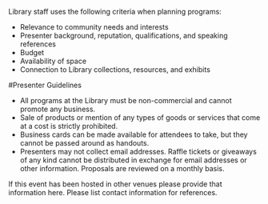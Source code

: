 Library staff uses the following criteria when planning programs:
* Relevance to community needs and interests
* Presenter background, reputation, qualifications, and speaking references
* Budget
* Availability of space
* Connection to Library collections, resources, and exhibits

#Presenter Guidelines
* All programs at the Library must be non-commercial and cannot promote any business.
* Sale of products or mention of any types of goods or services that come at a cost is strictly prohibited.
* Business cards can be made available for attendees to take, but they cannot be passed around as handouts.
* Presenters may not collect email addresses. Raffle tickets or giveaways of any kind cannot be distributed in exchange for email addresses or other information. Proposals are reviewed on a monthly basis.

If this event has been hosted in other venues please provide that information here. Please list contact information for references.

<script type="text/javascript" src="https://form.jotform.com/jsform/60474012419146"></script>